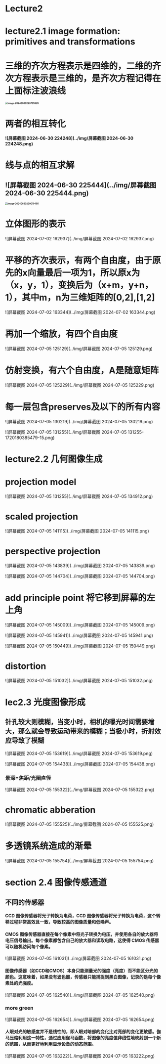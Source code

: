 # **Lecture2** 

# **lecture2.1 image formation: primitives and transformations**

# **三维的齐次方程表示是四维的，二维的齐次方程表示是三维的，是齐次方程记得在上面标注波浪线**

**<img src="E:\资料\3D_vision\img\image-20240630223705926.png" alt="image-20240630223705926" style="zoom: 50%;" />**





# **两者的相互转化**



**![屏幕截图 2024-06-30 224248](../img/屏幕截图 2024-06-30 224248.png)**





# **线与点的相互求解**

## ![屏幕截图 2024-06-30 225444](../img/屏幕截图 2024-06-30 225444.png)

**<img src="img/image-20240630230019495.png" alt="image-20240630230019495" style="zoom:50%;" />**

# 立体图形的表示

![屏幕截图 2024-07-02 162937](../img/屏幕截图 2024-07-02 162937.png)



# 平移的齐次表示，有两个自由度，由于原先的x向量最后一项为1，所以原x为（x，y，1），变换后为（x+m，y+n，1），其中m，n为三维矩阵的[0,2],[1,2]

![屏幕截图 2024-07-02 163344](../img/屏幕截图 2024-07-02 163344.png)

# 再加一个缩放，有四个自由度

![屏幕截图 2024-07-05 125129](../img/屏幕截图 2024-07-05 125129.png)

# 仿射变换，有六个自由度，A是随意矩阵

![屏幕截图 2024-07-05 125229](../img/屏幕截图 2024-07-05 125229.png)

# 每一层包含preserves及以下的所有内容



![屏幕截图 2024-07-05 130219](../img/屏幕截图 2024-07-05 130219.png)

![屏幕截图 2024-07-05 131255](../img/屏幕截图 2024-07-05 131255-1720180385479-15.png)

# lecture2.2 几何图像生成

# projection model

![屏幕截图 2024-07-05 131255](../img/屏幕截图 2024-07-05 134912.png)

# scaled projection

![屏幕截图 2024-07-05 141115](../img/屏幕截图 2024-07-05 141115.png)

# perspective projection

![屏幕截图 2024-07-05 143839](../img/屏幕截图 2024-07-05 143839.png)

![屏幕截图 2024-07-05 144704](../img/屏幕截图 2024-07-05 144704.png)





# add principle point 将它移到屏幕的左上角

![屏幕截图 2024-07-05 145009](../img/屏幕截图 2024-07-05 145009.png)

![屏幕截图 2024-07-05 145941](../img/屏幕截图 2024-07-05 145941.png)

![屏幕截图 2024-07-05 150449](../img/屏幕截图 2024-07-05 150449.png)

# distortion

![屏幕截图 2024-07-05 151032](../img/屏幕截图 2024-07-05 151032.png)

# lec2.3 光度图像形成

## 针孔较大则模糊，当变小时，相机的曝光时间需要增大，那么就会导致运动带来的模糊；当极小时，折射效应导致了模糊

![屏幕截图 2024-07-05 153619](../img/屏幕截图 2024-07-05 153619.png)



![屏幕截图 2024-07-05 154438](../img/屏幕截图 2024-07-05 154438.png)

### 景深=焦距/光圈直径

![屏幕截图 2024-07-05 155322](../img/屏幕截图 2024-07-05 155322.png)



# chromatic abberation

![屏幕截图 2024-07-05 155525](../img/屏幕截图 2024-07-05 155525.png)



# 多透镜系统造成的渐晕

![屏幕截图 2024-07-05 155754](../img/屏幕截图 2024-07-05 155754.png)



# section 2.4 图像传感通道

## 不同的传感器

#### CCD 图像传感器将光子转换为电荷，CCD 图像传感器将光子转换为电荷，这个转移过程非常高效且一致，导致较高的图像质量和低噪声。

#### CMOS 图像传感器直接在每个像素中将光子转换为电压，并使用各自的放大器将电压信号输出。每个像素都包含自己的放大器和读取电路，这使得 CMOS 传感器可以随机访问每个像素。

![屏幕截图 2024-07-05 161031](../img/屏幕截图 2024-07-05 161031.png)

#### 图像传感器（如CCD和CMOS）本身只能测量光的强度（亮度）而不能区分光的颜色。这意味着，如果没有滤色器，传感器只能捕捉到黑白图像，记录的是每个像素处的光强度。

![屏幕截图 2024-07-05 162540](../img/屏幕截图 2024-07-05 162540.png)

### more green

![屏幕截图 2024-07-05 162654](../img/屏幕截图 2024-07-05 162654.png)

#### 人眼对光的敏感度并不是线性的，即人眼对暗部的变化比对亮部的变化更敏感。伽马压缩利用这一特性，通过应用伽马函数，将图像的亮度值非线性地映射到一个新的范围，从而更好地利用显示设备的动态范围。

![屏幕截图 2024-07-05 163222](../img/屏幕截图 2024-07-05 163222.png)
